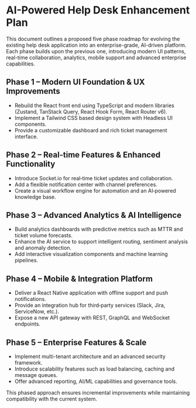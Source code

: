 # AI-Powered Help Desk Enhancement Plan

This document outlines a proposed five phase roadmap for evolving the existing help desk application into an enterprise-grade, AI-driven platform. Each phase builds upon the previous one, introducing modern UI patterns, real-time collaboration, analytics, mobile support and advanced enterprise capabilities.

## Phase 1 – Modern UI Foundation & UX Improvements
- Rebuild the React front end using TypeScript and modern libraries (Zustand, TanStack Query, React Hook Form, React Router v6).
- Implement a Tailwind CSS based design system with Headless UI components.
- Provide a customizable dashboard and rich ticket management interface.

## Phase 2 – Real-time Features & Enhanced Functionality
- Introduce Socket.io for real‑time ticket updates and collaboration.
- Add a flexible notification center with channel preferences.
- Create a visual workflow engine for automation and an AI‑powered knowledge base.

## Phase 3 – Advanced Analytics & AI Intelligence
- Build analytics dashboards with predictive metrics such as MTTR and ticket volume forecasts.
- Enhance the AI service to support intelligent routing, sentiment analysis and anomaly detection.
- Add interactive visualization components and machine learning pipelines.

## Phase 4 – Mobile & Integration Platform
- Deliver a React Native application with offline support and push notifications.
- Provide an integration hub for third‑party services (Slack, Jira, ServiceNow, etc.).
- Expose a new API gateway with REST, GraphQL and WebSocket endpoints.

## Phase 5 – Enterprise Features & Scale
- Implement multi-tenant architecture and an advanced security framework.
- Introduce scalability features such as load balancing, caching and message queues.
- Offer advanced reporting, AI/ML capabilities and governance tools.

This phased approach ensures incremental improvements while maintaining compatibility with the current system.

